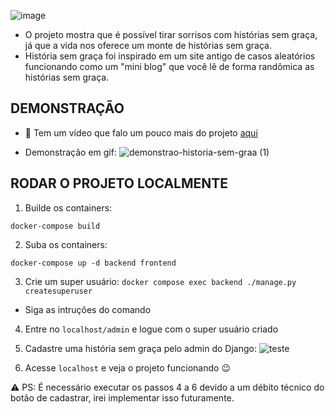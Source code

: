 ![image](https://user-images.githubusercontent.com/103593286/227340942-600fc094-0473-46d2-8349-eefa14ba12f8.png)

- O projeto mostra que é possível tirar sorrisos com histórias sem graça, já que a vida nos oferece um monte de histórias sem graça.
- História sem graça foi inspirado em um site antigo de casos aleatórios funcionando como um "mini blog" que você lê de forma randômica as histórias sem graça.

## DEMONSTRAÇÃO
- 🎥 Tem um vídeo que falo um pouco mais do projeto [aqui](https://www.youtube.com/watch?v=AOQLKPdgD-A)

- Demonstração em gif:
![demonstrao-historia-sem-graa (1)](https://user-images.githubusercontent.com/103593286/227344782-b63ff3b5-dd8f-4e68-a796-8383e26b5c74.gif)


## RODAR O PROJETO LOCALMENTE

1. Builde os containers:

`docker-compose build`

2. Suba os containers:

`docker-compose up -d backend frontend`

3. Crie um super usuário:
`docker compose exec backend ./manage.py createsuperuser`

- Siga as intruções do comando

4. Entre no `localhost/admin` e logue com o super usuário criado

5. Cadastre uma história sem graça pelo admin do Django:
![teste](https://user-images.githubusercontent.com/103593286/227375340-f1ae2d4b-4999-4da0-b865-c284343379a4.gif)

6. Acesse `localhost` e veja o projeto funcionando 😉

⚠️ PS: É necessário executar os passos 4 a 6 devido a um débito técnico do botão de cadastrar, irei implementar isso futuramente.

